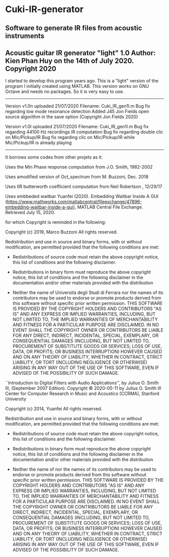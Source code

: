 # Cuki-IR-generator
Software to generate IR files from acoustic instruments
----------------------------------------------------------------------
Acoustic guitar IR generator "light" 1.0
Author: Kien Phan Huy on the 14th of July 2020. Copyright 2020
----------------------------------------------------------------------

I started to develop this program years ago. This is a "light" version of the program I initially created using MATLAB.
This version works on GNU Octave and needs no packages. So it is very easy to use.

----------------------------------------------------------------------
Version v1.0n uploaded 21/07/2020
Filename: Cuki_IR_gen1l.m
Bug fix regarding low mode resonance detection
Added J45 Jon Fields open source algorithm in the save option (Copyright Jon Fields 2020)

Version v1.0l uploaded 21/07/2020
Filename: Cuki_IR_gen1l.m
Bug fix regarding 44100 Hz recordings IR computation
Bug fix regarding double clic on Mic/Pickup/IR
Bug fix regarding clic on Mic/Pickup/IR while Mic/Pickup/IR is already playing


----------------------------------------------------------------------

It borrows some codes from other projets as it: 

Uses the Min Phase response computation from J.O. Smith, 1982-2002

Uses amodified version of Oct_spectrum from M. Buzzoni, Dec. 2018

Uses IIR butterworth coefficient computation from Neil Robertson , 12/29/17

Uses embbeded waitbar Yuanfei (2020). Embedding Waitbar Inside A GUI (https://www.mathworks.com/matlabcentral/fileexchange/47896-embedding-waitbar-inside-a-gui), MATLAB Central File Exchange. Retrieved July 15, 2020. 

for which Copyright is reminded in the following:

Copyright (c) 2019, Marco Buzzoni
All rights reserved.

Redistribution and use in source and binary forms, with or without
modification, are permitted provided that the following conditions are met:

* Redistributions of source code must retain the above copyright notice, this
  list of conditions and the following disclaimer.

* Redistributions in binary form must reproduce the above copyright notice,
  this list of conditions and the following disclaimer in the documentation
  and/or other materials provided with the distribution
* Neither the name of Università degli Studi di Ferrara nor the names of its
  contributors may be used to endorse or promote products derived from this
  software without specific prior written permission.
THIS SOFTWARE IS PROVIDED BY THE COPYRIGHT HOLDERS AND CONTRIBUTORS "AS IS"
AND ANY EXPRESS OR IMPLIED WARRANTIES, INCLUDING, BUT NOT LIMITED TO, THE
IMPLIED WARRANTIES OF MERCHANTABILITY AND FITNESS FOR A PARTICULAR PURPOSE ARE
DISCLAIMED. IN NO EVENT SHALL THE COPYRIGHT OWNER OR CONTRIBUTORS BE LIABLE
FOR ANY DIRECT, INDIRECT, INCIDENTAL, SPECIAL, EXEMPLARY, OR CONSEQUENTIAL
DAMAGES (INCLUDING, BUT NOT LIMITED TO, PROCUREMENT OF SUBSTITUTE GOODS OR
SERVICES; LOSS OF USE, DATA, OR PROFITS; OR BUSINESS INTERRUPTION) HOWEVER
CAUSED AND ON ANY THEORY OF LIABILITY, WHETHER IN CONTRACT, STRICT LIABILITY,
OR TORT (INCLUDING NEGLIGENCE OR OTHERWISE) ARISING IN ANY WAY OUT OF THE USE
OF THIS SOFTWARE, EVEN IF ADVISED OF THE POSSIBILITY OF SUCH DAMAGE.


``Introduction to Digital Filters with Audio Applications'', by Julius O. Smith III, (September 2007 Edition).
Copyright © 2020-05-11 by Julius O. Smith III
Center for Computer Research in Music and Acoustics (CCRMA),   Stanford University

Copyright (c) 2014, Yuanfei
All rights reserved.

Redistribution and use in source and binary forms, with or without
modification, are permitted provided that the following conditions are met:

* Redistributions of source code must retain the above copyright notice, this
  list of conditions and the following disclaimer.

* Redistributions in binary form must reproduce the above copyright notice,
  this list of conditions and the following disclaimer in the documentation
  and/or other materials provided with the distribution
* Neither the name of  nor the names of its
  contributors may be used to endorse or promote products derived from this
  software without specific prior written permission.
THIS SOFTWARE IS PROVIDED BY THE COPYRIGHT HOLDERS AND CONTRIBUTORS "AS IS"
AND ANY EXPRESS OR IMPLIED WARRANTIES, INCLUDING, BUT NOT LIMITED TO, THE
IMPLIED WARRANTIES OF MERCHANTABILITY AND FITNESS FOR A PARTICULAR PURPOSE ARE
DISCLAIMED. IN NO EVENT SHALL THE COPYRIGHT OWNER OR CONTRIBUTORS BE LIABLE
FOR ANY DIRECT, INDIRECT, INCIDENTAL, SPECIAL, EXEMPLARY, OR CONSEQUENTIAL
DAMAGES (INCLUDING, BUT NOT LIMITED TO, PROCUREMENT OF SUBSTITUTE GOODS OR
SERVICES; LOSS OF USE, DATA, OR PROFITS; OR BUSINESS INTERRUPTION) HOWEVER
CAUSED AND ON ANY THEORY OF LIABILITY, WHETHER IN CONTRACT, STRICT LIABILITY,
OR TORT (INCLUDING NEGLIGENCE OR OTHERWISE) ARISING IN ANY WAY OUT OF THE USE
OF THIS SOFTWARE, EVEN IF ADVISED OF THE POSSIBILITY OF SUCH DAMAGE.
